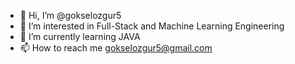 - 👋 Hi, I’m @gokselozgur5
- 👀 I’m interested in Full-Stack and Machine Learning Engineering
- 🌱 I’m currently learning JAVA
- 📫 How to reach me gokselozgur5@gmail.com

<!---
gokselozgur5/gokselozgur5 is a ✨ special ✨ repository because its `README.md` (this file) appears on your GitHub profile.
You can click the Preview link to take a look at your changes.
--->
